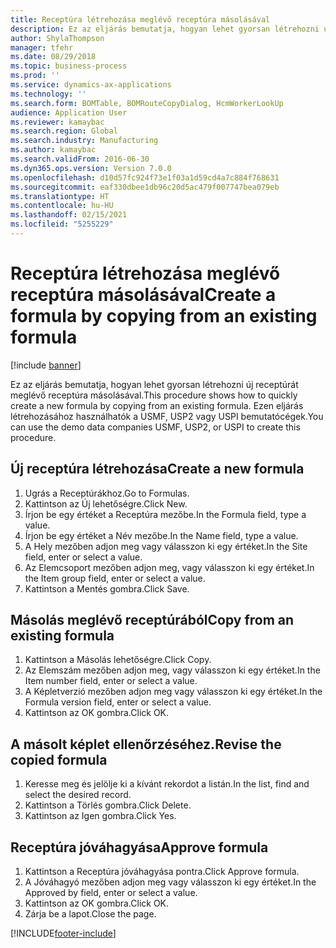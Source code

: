 ```yaml
---
title: Receptúra létrehozása meglévő receptúra másolásával
description: Ez az eljárás bemutatja, hogyan lehet gyorsan létrehozni új receptúrát meglévő receptúra másolásával.
author: ShylaThompson
manager: tfehr
ms.date: 08/29/2018
ms.topic: business-process
ms.prod: ''
ms.service: dynamics-ax-applications
ms.technology: ''
ms.search.form: BOMTable, BOMRouteCopyDialog, HcmWorkerLookUp
audience: Application User
ms.reviewer: kamaybac
ms.search.region: Global
ms.search.industry: Manufacturing
ms.author: kamaybac
ms.search.validFrom: 2016-06-30
ms.dyn365.ops.version: Version 7.0.0
ms.openlocfilehash: d10d57fc924f73e1f03a1d59cd4a7c884f768631
ms.sourcegitcommit: eaf330dbee1db96c20d5ac479f007747bea079eb
ms.translationtype: HT
ms.contentlocale: hu-HU
ms.lasthandoff: 02/15/2021
ms.locfileid: "5255229"
---
```

# <a name="create-a-formula-by-copying-from-an-existing-formula"></a><span data-ttu-id="c2780-103">Receptúra létrehozása meglévő receptúra másolásával</span><span class="sxs-lookup"><span data-stu-id="c2780-103">Create a formula by copying from an existing formula</span></span>

[!include [banner](../../includes/banner.md)]

<span data-ttu-id="c2780-104">Ez az eljárás bemutatja, hogyan lehet gyorsan létrehozni új receptúrát meglévő receptúra másolásával.</span><span class="sxs-lookup"><span data-stu-id="c2780-104">This procedure shows how to quickly create a new formula by copying from an existing formula.</span></span> <span data-ttu-id="c2780-105">Ezen eljárás létrehozásához használhatók a USMF, USP2 vagy USPI bemutatócégek.</span><span class="sxs-lookup"><span data-stu-id="c2780-105">You can use the demo data companies USMF, USP2, or USPI to create this procedure.</span></span>


## <a name="create-a-new-formula"></a><span data-ttu-id="c2780-106">Új receptúra létrehozása</span><span class="sxs-lookup"><span data-stu-id="c2780-106">Create a new formula</span></span>
1. <span data-ttu-id="c2780-107">Ugrás a Receptúrákhoz.</span><span class="sxs-lookup"><span data-stu-id="c2780-107">Go to Formulas.</span></span>
2. <span data-ttu-id="c2780-108">Kattintson az Új lehetőségre.</span><span class="sxs-lookup"><span data-stu-id="c2780-108">Click New.</span></span>
3. <span data-ttu-id="c2780-109">Írjon be egy értéket a Receptúra mezőbe.</span><span class="sxs-lookup"><span data-stu-id="c2780-109">In the Formula field, type a value.</span></span>
4. <span data-ttu-id="c2780-110">Írjon be egy értéket a Név mezőbe.</span><span class="sxs-lookup"><span data-stu-id="c2780-110">In the Name field, type a value.</span></span>
5. <span data-ttu-id="c2780-111">A Hely mezőben adjon meg vagy válasszon ki egy értéket.</span><span class="sxs-lookup"><span data-stu-id="c2780-111">In the Site field, enter or select a value.</span></span>
6. <span data-ttu-id="c2780-112">Az Elemcsoport mezőben adjon meg, vagy válasszon ki egy értéket.</span><span class="sxs-lookup"><span data-stu-id="c2780-112">In the Item group field, enter or select a value.</span></span>
7. <span data-ttu-id="c2780-113">Kattintson a Mentés gombra.</span><span class="sxs-lookup"><span data-stu-id="c2780-113">Click Save.</span></span>

## <a name="copy-from-an-existing-formula"></a><span data-ttu-id="c2780-114">Másolás meglévő receptúrából</span><span class="sxs-lookup"><span data-stu-id="c2780-114">Copy from an existing formula</span></span>
1. <span data-ttu-id="c2780-115">Kattintson a Másolás lehetőségre.</span><span class="sxs-lookup"><span data-stu-id="c2780-115">Click Copy.</span></span>
2. <span data-ttu-id="c2780-116">Az Elemszám mezőben adjon meg, vagy válasszon ki egy értéket.</span><span class="sxs-lookup"><span data-stu-id="c2780-116">In the Item number field, enter or select a value.</span></span>
3. <span data-ttu-id="c2780-117">A Képletverzió mezőben adjon meg vagy válasszon ki egy értéket.</span><span class="sxs-lookup"><span data-stu-id="c2780-117">In the Formula version field, enter or select a value.</span></span>
4. <span data-ttu-id="c2780-118">Kattintson az OK gombra.</span><span class="sxs-lookup"><span data-stu-id="c2780-118">Click OK.</span></span>

## <a name="revise-the-copied-formula"></a><span data-ttu-id="c2780-119">A másolt képlet ellenőrzéséhez.</span><span class="sxs-lookup"><span data-stu-id="c2780-119">Revise the copied formula</span></span>
1. <span data-ttu-id="c2780-120">Keresse meg és jelölje ki a kívánt rekordot a listán.</span><span class="sxs-lookup"><span data-stu-id="c2780-120">In the list, find and select the desired record.</span></span>
2. <span data-ttu-id="c2780-121">Kattintson a Törlés gombra.</span><span class="sxs-lookup"><span data-stu-id="c2780-121">Click Delete.</span></span>
3. <span data-ttu-id="c2780-122">Kattintson az Igen gombra.</span><span class="sxs-lookup"><span data-stu-id="c2780-122">Click Yes.</span></span>

## <a name="approve-formula"></a><span data-ttu-id="c2780-123">Receptúra jóváhagyása</span><span class="sxs-lookup"><span data-stu-id="c2780-123">Approve formula</span></span>
1. <span data-ttu-id="c2780-124">Kattintson a Receptúra jóváhagyása pontra.</span><span class="sxs-lookup"><span data-stu-id="c2780-124">Click Approve formula.</span></span>
2. <span data-ttu-id="c2780-125">A Jóváhagyó mezőben adjon meg vagy válasszon ki egy értéket.</span><span class="sxs-lookup"><span data-stu-id="c2780-125">In the Approved by field, enter or select a value.</span></span>
3. <span data-ttu-id="c2780-126">Kattintson az OK gombra.</span><span class="sxs-lookup"><span data-stu-id="c2780-126">Click OK.</span></span>
4. <span data-ttu-id="c2780-127">Zárja be a lapot.</span><span class="sxs-lookup"><span data-stu-id="c2780-127">Close the page.</span></span>



[!INCLUDE[footer-include](../../../includes/footer-banner.md)]
